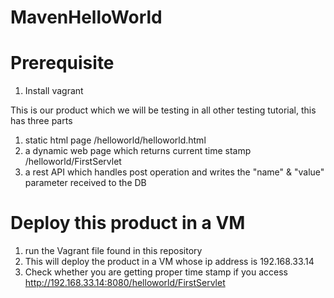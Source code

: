# MavenHelloWorld

# Prerequisite
1. Install vagrant

This is our product which we will be testing in all other testing tutorial, this has three parts
1. static html page /helloworld/helloworld.html
2. a dynamic web page which returns current time stamp /helloworld/FirstServlet
3. a rest API which handles post operation and writes the "name" & "value" parameter received to the DB


# Deploy this product in a VM
1. run the Vagrant file found in this repository
2. This will deploy the product in a VM whose ip address is 192.168.33.14
3. Check whether you are getting proper time stamp if you access http://192.168.33.14:8080/helloworld/FirstServlet
